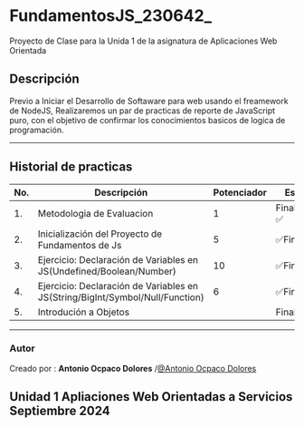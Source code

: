# FundamentosJS_230642_
 Proyecto de Clase para la Unida 1 de la asignatura de Aplicaciones Web Orientada

## Descripción
Previo a Iniciar el Desarrollo de Softaware para web usando el freamework de NodeJS, Realizaremos un par de practicas de reporte de JavaScript puro, con el objetivo de confirmar los conocimientos basicos de logica de programación.

***
## Historial de practicas
|No.|Descripción|Potenciador| Estatus|
|--|--|--|--|
|1. | Metodologia de Evaluacion |1|Finalizada ✅|
|2.|Inicialización del Proyecto de Fundamentos de Js|5| ✅Finalizado|
|3.|Ejercicio: Declaración de Variables en JS(Undefined/Boolean/Number)|10|✅Finalizada|
|4.|Ejercicio: Declaración de Variables en JS(String/BigInt/Symbol/Null/Function)|6| ✅Finalizada|
|5.|Introdución a Objetos||Finalizada✅|
***

### Autor
Creado por : **Antonio Ocpaco Dolores** /[@Antonio Ocpaco Dolores](https://github.com/ANTONIO-OCPACO-DOLORES)

Unidad 1  Apliaciones Web Orientadas a Servicios 
Septiembre 2024
---
